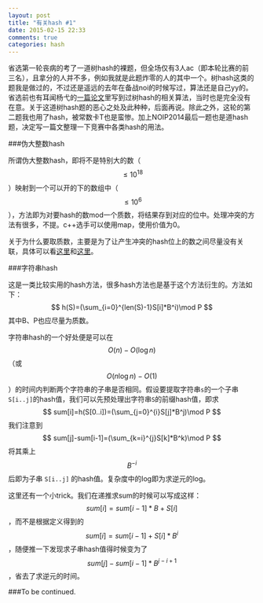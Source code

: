 ```yaml
---
layout: post
title: "有关hash #1"
date: 2015-02-15 22:33
comments: true
categories: hash
---
```


省选第一轮丧病的考了一道树hash的裸题，但全场仅有3人ac（即本轮比赛的前三名），且拿分的人并不多，例如我就是此题炸零的人的其中一个。树hash这类的题我是做过的，不过还是遥远的去年在备战noi的时候写过，算法还是自己yy的。省选前也有耳闻杨弋的[一篇论文](http://wenku.baidu.com/link?url=C4uQvu25Cejccx5zhfH7CeMl4EFzsxDpVJzfEU7AUD0Nnwa20NnDsAU6GwhOO9i2jSFKRKpBEs_P6Oq_5uT9ez8KYPcxIxaG3g6eoqkZGQC)里写到过树hash的相关算法，当时也是完全没有在意。关于这道树hash题的恶心之处及此种种，后面再说。除此之外，这轮的第二题我也用了hash，被常数卡T也是蛮惨。加上NOIP2014最后一题也是道hash题，决定写一篇文整理一下竞赛中各类hash的用法。

###伪大整数hash

所谓伪大整数hash，即将不是特别大的数（$$\leq10^{18}$$）映射到一个可以开的下的数组中（$$\leq10^6$$），方法即为对要hash的数mod一个质数，将结果存到对应的位中。处理冲突的方法有很多，不提。c++选手可以使用map，使用价值为0。

关于为什么要取质数，主要是为了让产生冲突的hash位上的数之间尽量没有关联，具体可以看[这里](http://www.vvbin.com/?p=376)和[这里](http://www.zhihu.com/question/20806796?sort=created)。

###字符串hash

这是一类比较实用的hash方法，很多hash方法也是基于这个方法衍生的。方法如下：
$$
h(S)=(\sum_{i=0}^{len(S)-1}S[i]*B^i)\mod P
$$
其中B、P也应尽量为质数。

字符串hash的一个好处便是可以在$$O(n)-O(\log n)$$（或$$O(n\log n)-O(1)$$）的时间内判断两个字符串的子串是否相同。假设要提取字符串`s`的一个子串 `S[i..j]`的hash值，我们可以先预处理出字符串`S`的前缀hash值，即求 
$$
sum[i]=h(S[0..i])=(\sum_{j=0}^{i}S[j]*B^j)\mod P
$$
我们注意到 
$$
sum[j]-sum[i-1]=(\sum_{k=i}^{j}S[k]*B^k)\mod P
$$
将其乘上 $$ B^{-i} $$ 后即为子串 ` S[i..j] ` 的hash值。复杂度中的log即为求逆元的log。

这里还有一个小trick。我们在递推求sum的时候可以写成这样：$$sum[i]=sum[i-1]*B+S[i]$$，而不是根据定义得到的$$sum[i]=sum[i-1]+S[i]*B^i$$，随便推一下发现求子串hash值得时候变为了$$sum[j]-sum[i-1]*B^{j-i+1}$$，省去了求逆元的时间。

###To be continued.



